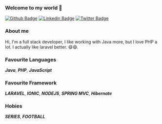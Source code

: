 ### Welcome to my world 👋

[![Github Badge](https://img.shields.io/badge/-Github-000?style=flat-square&logo=Github&logoColor=white&link=https://github.com/mariomthree)](https://github.com/mariomthree)
[![Linkedin Badge](https://img.shields.io/badge/-LinkedIn-blue?style=flat-square&logo=Linkedin&logoColor=white&link=https://www.linkedin.com/in/mario-manuel-mabande-23bb891b6/)](https://www.linkedin.com/in/mario-manuel-mabande-23bb891b6/)
[![Twitter Badge](https://img.shields.io/badge/-Twitter-1ca0f1?style=flat-square&labelColor=1ca0f1&logo=twitter&logoColor=white&link=https://twitter.com/mariomthree)](https://twitter.com/mariomthree)

### About me

Hi, I'm a full stack developer, I like working with Java more, but I love PHP a lot. I actually like laravel better. 😄😄.

### Favourite Languages
***Java***, ***PHP***, ***JavaScript***

### Favourite Framework
***LARAVEL***, ***IONIC***, ***NODEJS***, ***SPRING MVC***, ***Hibernate***

### Hobies
***SERIES***, ***FOOTBALL***
